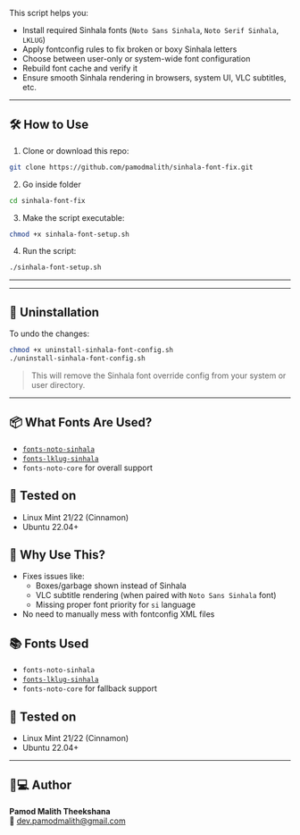 This script helps you:

- Install required Sinhala fonts (`Noto Sans Sinhala`, `Noto Serif Sinhala`, `LKLUG`)
- Apply fontconfig rules to fix broken or boxy Sinhala letters
- Choose between user-only or system-wide font configuration
- Rebuild font cache and verify it
- Ensure smooth Sinhala rendering in browsers, system UI, VLC subtitles, etc.

---

## 🛠️ How to Use

1. Clone or download this repo:

```bash
git clone https://github.com/pamodmalith/sinhala-font-fix.git
```

2. Go inside folder

```bash
cd sinhala-font-fix
```

3. Make the script executable:

```bash
chmod +x sinhala-font-setup.sh
```

4. Run the script:

```bash
./sinhala-font-setup.sh
```

---

<!-- ## 📸 Screenshot

> _(Optional)_ You can add a terminal screenshot showing script steps here. -->

---

## 🧹 Uninstallation

To undo the changes:

```bash
chmod +x uninstall-sinhala-font-config.sh
./uninstall-sinhala-font-config.sh
```

> This will remove the Sinhala font override config from your system or user directory.

---

## 📦 What Fonts Are Used?

- [`fonts-noto-sinhala`](https://packages.debian.org/sid/fonts-noto-sinhala)
- [`fonts-lklug-sinhala`](https://packages.ubuntu.com/focal/fonts-lklug-sinhala)
- `fonts-noto-core` for overall support

## 🧪 Tested on

- Linux Mint 21/22 (Cinnamon)
- Ubuntu 22.04+

## 🧠 Why Use This?

- Fixes issues like:
  - Boxes/garbage shown instead of Sinhala
  - VLC subtitle rendering (when paired with `Noto Sans Sinhala` font)
  - Missing proper font priority for `si` language
- No need to manually mess with fontconfig XML files

## 📚 Fonts Used

- `fonts-noto-sinhala`
- [`fonts-lklug-sinhala`](https://packages.ubuntu.com/focal/fonts-lklug-sinhala)
- `fonts-noto-core` for fallback support

## 🧪 Tested on

- Linux Mint 21/22 (Cinnamon)
- Ubuntu 22.04+

---

## 👨💻 Author

**Pamod Malith Theekshana**  
📧 dev.pamodmalith@gmail.com
